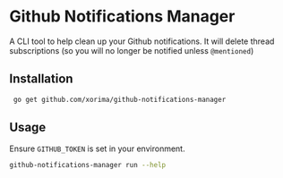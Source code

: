 # Github Notifications Manager

A CLI tool to help clean up your Github notifications.
It will delete thread subscriptions (so you will no longer be notified unless `@mentioned`)

## Installation

```bash
 go get github.com/xorima/github-notifications-manager
```

## Usage

Ensure `GITHUB_TOKEN` is set in your environment.

```bash
github-notifications-manager run --help
```
